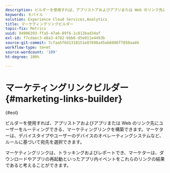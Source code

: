 ```yaml
---
description: ビルダーを使用すれば、アプリストアおよびアプリまたは Web のリンク先にユーザーをルーティングできる、マーケティングリンクを構築できます。マーケターは、デバイスタイプやユーザーのデバイスのオペレーティングシステムなど、ルールに基づいて宛先を選択できます。
keywords: モバイル
solution: Experience Cloud Services,Analytics
title: マーケティングリンクビルダー
topic-fix: Metrics
uuid: 94906393-ffa5-47a6-89f6-1c812bad34af
exl-id: f7cdaec3-e8a3-4782-bbb6-d5e011e4493b
source-git-commit: 7cfaa5f6d1318151e87698a45eb6006f7850aad4
workflow-type: tm+mt
source-wordcount: '109'
ht-degree: 100%

---
```


# マーケティングリンクビルダー{#marketing-links-builder}

{#eol}

ビルダーを使用すれば、アプリストアおよびアプリまたは Web のリンク先にユーザーをルーティングできる、マーケティングリンクを構築できます。マーケターは、デバイスタイプやユーザーのデバイスのオペレーティングシステムなど、ルールに基づいて宛先を選択できます。

マーケティングリンクは、トラッキングおよびレポートでき、マーケターは、ダウンロードやアプリの再起動といったアプリ内イベントをこれらのリンクの結果であると考えることができます。
